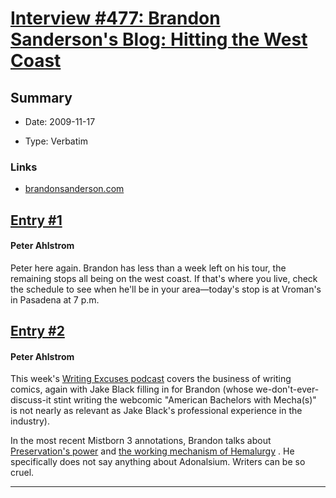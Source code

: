 # [Interview #477: Brandon Sanderson's Blog: Hitting the West Coast](https://www.theoryland.com/intvmain.php?i=477)

## Summary

- Date: 2009-11-17

- Type: Verbatim

### Links

- [brandonsanderson.com](http://www.brandonsanderson.com/blog/845/Hitting-the-West-Coast)


## [Entry #1](./t-477/1)

#### Peter Ahlstrom

Peter here again. Brandon has less than a week left on his tour, the remaining stops all being on the west coast. If that's where you live, check the schedule to see when he'll be in your area—today's stop is at Vroman's in Pasadena at 7 p.m.

## [Entry #2](./t-477/2)

#### Peter Ahlstrom

This week's
[Writing Excuses podcast](http://www.writingexcuses.com/2009/11/15/)
covers the business of writing comics, again with Jake Black filling in for Brandon (whose we-don't-ever-discuss-it stint writing the webcomic "American Bachelors with Mecha(s)" is not nearly as relevant as Jake Black's professional experience in the industry).

In the most recent Mistborn 3 annotations, Brandon talks about
[Preservation's power](http://brandonsanderson.com/annotation/304/Mistborn-3-Chapter-Thirty-Eight)
and
[the working mechanism of Hemalurgy](http://brandonsanderson.com/annotation/305/Mistborn-3-Chapter-Thirty-Nine)
. He specifically does not say anything about Adonalsium. Writers can be so cruel.


---

